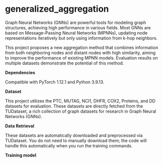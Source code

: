 # generalized_aggregation
Graph Neural Networks (GNNs) are powerful tools for modeling graph structures, achieving high performance in various fields. Most GNNs are based on Message-Passing Neural Networks (MPNNs), updating node representations iteratively but only using information from k-hop neighbors.

This project proposes a new aggregation method that combines information from both neighboring nodes and distant nodes with high similarity, aiming to improve the performance of existing MPNN models. Evaluation results on multiple datasets demonstrate the potential of this method.

**Dependencies**

Compatible with PyTorch 1.12.1 and Python 3.9.13.

**Dataset**

This project utilizes the PTC, MUTAG, NCI1, DHFR, COX2, Proteins, and DD datasets for evaluation. These datasets are directly fetched from the TUDataset, a rich collection of graph datasets for research in Graph Neural Networks (GNNs).

**Data Retrieval**

These datasets are automatically downloaded and preprocessed via TUDataset. You do not need to manually download them; the code will handle this automatically when you run the training commands.

**Training model**
